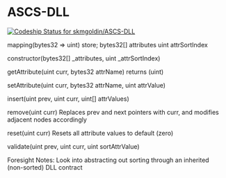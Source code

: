 # ASCS-DLL

[ ![Codeship Status for skmgoldin/ASCS-DLL](https://app.codeship.com/projects/02e4f330-9c03-0135-d99c-3e0263b62404/status?branch=master)](https://app.codeship.com/projects/252853)

mapping(bytes32 => uint) store;
bytes32[] attributes
uint attrSortIndex


constructor(bytes32[] _attributes, uint _attrSortIndex)


getAttribute(uint curr, bytes32 attrName) returns (uint)


setAttribute(uint curr, bytes32 attrName, uint attrValue)


insert(uint prev, uint curr, uint[] attrValues)


remove(uint curr)
Replaces prev and next pointers with curr, and modifies adjacent nodes accordingly


reset(uint curr)
Resets all attribute values to default (zero)


validate(uint prev, uint curr, uint sortAttrValue)

Foresight Notes:
Look into abstracting out sorting through an inherited (non-sorted) DLL contract

